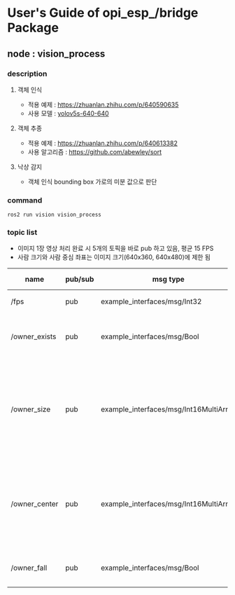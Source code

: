 # User's Guide of opi_esp_/bridge Package

## node : vision_process

### description

1. 객체 인식
    - 적용 예제 : https://zhuanlan.zhihu.com/p/640590635
    - 사용 모델 : [yolov5s-640-640](https://github.com/rockchip-linux/rknpu2/tree/master/examples/rknn_yolov5_demo/model/RK3588)
    
2. 객체 추종
    - 적용 예제 : https://zhuanlan.zhihu.com/p/640613382
    - 사용 알고리즘 : https://github.com/abewley/sort

3. 낙상 감지
    - 객체 인식 bounding box 가로의 미분 값으로 판단

### command
```
ros2 run vision vision_process
```

### topic list

- 이미지 1장 영상 처리 완료 시 5개의 토픽을 바로 pub 하고 있음, 평균 15 FPS
- 사람 크기와 사람 중심 좌표는 이미지 크기(640x360, 640x480)에 제한 됨

| name          | pub/sub | msg type                               | msg structure             | hz | description |
|---------------|---------|----------------------------------------|---------------------------|----|---|
| /fps          | pub     | example_interfaces/msg/Int32           | data = fps                | 15 | 실시간 영상 처리 FPS |
| /owner_exists | pub     | example_interfaces/msg/Bool            | data = 0 or 1 </br> 1 : exists </br> 0 : not exists | 15 | 사람 존재 여부 |
| /owner_size   | pub     | example_interfaces/msg/Int16MultiArray | data[2] = [width, height] </br> width = 0 ~ 640 </br> height = 0 ~ 360 (webcam) </br> height = 0 ~ 480 (depth)| 15 | 사람 크기 |
| /owner_center | pub     | example_interfaces/msg/Int16MultiArray | data[2] = [x, y] </br> x = 0 ~ 640 </br> y = 0 ~ 360 (webcam) </br> y = 0 ~ 480 (depth)| 15 | 사람 중심 좌표 | 
| /owner_fall   | pub     | example_interfaces/msg/Bool            | data = 0 or 1 </br> 1 : fall </br> 0 : usual| 15 | 낙상 의심 여부 |